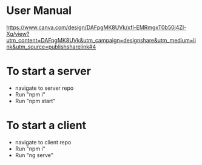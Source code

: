 # User Manual

https://www.canva.com/design/DAFpgMK8UVk/xfl-EMRmgxT0b50j4ZI-Xg/view?utm_content=DAFpgMK8UVk&utm_campaign=designshare&utm_medium=link&utm_source=publishsharelink#4

# To start a server
- navigate to server repo
- Run "npm i"
- Run "npm start"

# To start a client
- navigate to client repo
- Run "npm i"
- Run "ng serve"
